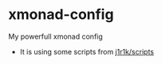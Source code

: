 # xmonad-config
My powerfull xmonad config

- It is using some scripts from [j1r1k/scripts](https://github.com/j1r1k/scripts)
